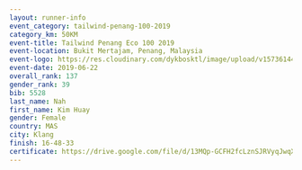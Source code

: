 ```yaml
--- 
layout: runner-info 
event_category: tailwind-penang-100-2019 
category_km: 50KM 
event-title: Tailwind Penang Eco 100 2019 
event-location: Bukit Mertajam, Penang, Malaysia 
event-logo: https://res.cloudinary.com/dykbosktl/image/upload/v1573614442/Logo/Logo_gqlzi3.jpg 
event-date: 2019-06-22 
overall_rank: 137
gender_rank: 39
bib: 5528
last_name: Nah
first_name: Kim Huay
gender: Female
country: MAS
city: Klang
finish: 16-48-33
certificate: https://drive.google.com/file/d/13MQp-GCFH2fcLznSJRVyqJwqXmUDXVl0/view?usp=sharing
--- 
```

